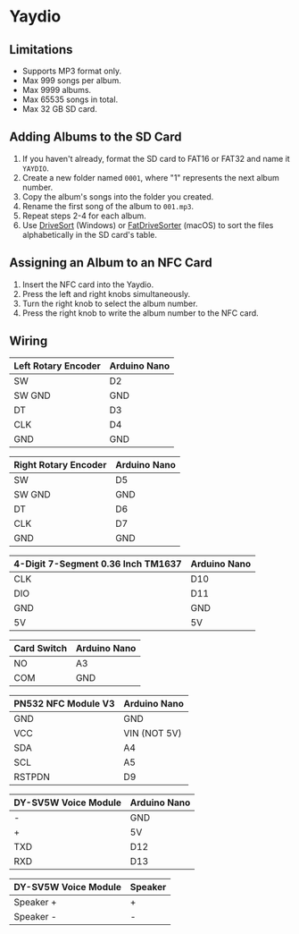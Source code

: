 # Yaydio

## Limitations

- Supports MP3 format only.
- Max 999 songs per album.
- Max 9999 albums.
- Max 65535 songs in total.
- Max 32 GB SD card.


## Adding Albums to the SD Card

1.  If you haven't already, format the SD card to FAT16 or FAT32 and name it `YAYDIO`.
2.  Create a new folder named `0001`, where "1" represents the next album number.
3.  Copy the album's songs into the folder you created.
4.  Rename the first song of the album to `001.mp3`.
5.  Repeat steps 2-4 for each album.
6.  Use [DriveSort](https://www.anerty.net/software/file/DriveSort/?lang=en) (Windows) or [FatDriveSorter](https://fat-drive-sorter.netlify.app) (macOS) to sort the files alphabetically in the SD card's table.


## Assigning an Album to an NFC Card

1. Insert the NFC card into the Yaydio.
2. Press the left and right knobs simultaneously.
3. Turn the right knob to select the album number.
4. Press the right knob to write the album number to the NFC card.


## Wiring

| Left Rotary Encoder | Arduino Nano |
| ------------------- | ------------ |
| SW                  | D2           |
| SW GND              | GND          |
| DT                  | D3           |
| CLK                 | D4           |
| GND                 | GND          |

| Right Rotary Encoder | Arduino Nano |
| -------------------- | ------------ |
| SW                   | D5           |
| SW GND               | GND          |
| DT                   | D6           |
| CLK                  | D7           |
| GND                  | GND          |

| 4-Digit 7-Segment 0.36 Inch TM1637 | Arduino Nano |
| ---------------------------------- | ------------ |
| CLK                                | D10          |
| DIO                                | D11          |
| GND                                | GND          |
| 5V                                 | 5V           |

| Card Switch | Arduino Nano |
| ----------- | ------------ |
| NO          | A3           |
| COM         | GND          |

| PN532 NFC Module V3 | Arduino Nano |
| ------------------- | ------------ |
| GND                 | GND          |
| VCC                 | VIN (NOT 5V) |
| SDA                 | A4           |
| SCL                 | A5           |
| RSTPDN              | D9           |

| DY-SV5W Voice Module  | Arduino Nano |
| --------------------- | ------------ |
| -                     | GND          |
| +                     | 5V           |
| TXD                   | D12          |
| RXD                   | D13          |

| DY-SV5W Voice Module  | Speaker      |
| --------------------- | ------------ |
| Speaker +             | +            |
| Speaker -             | -            |
